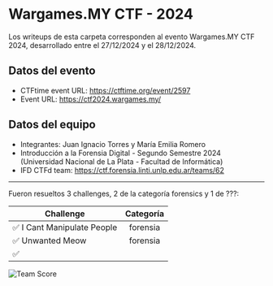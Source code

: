 # Wargames.MY CTF - 2024
Los writeups de esta carpeta corresponden al evento Wargames.MY CTF 2024, desarrollado entre el 27/12/2024 y el 28/12/2024.

## Datos del evento
- CTFtime event URL: https://ctftime.org/event/2597
- Event URL: https://ctf2024.wargames.my/ 

## Datos del equipo
- Integrantes: Juan Ignacio Torres y María Emilia Romero
- Introducción a la Forensia Digital - Segundo Semestre 2024 (Universidad Nacional de La Plata - Facultad de Informática)
- IFD CTFd team: https://ctf.forensia.linti.unlp.edu.ar/teams/62   

---

Fueron resueltos 3 challenges, 2 de la categoría forensics y 1 de ???:

| Challenge | Categoría |
| --- | :---:
| ✅ I Cant Manipulate People | forensia |
| ✅ Unwanted Meow | forensia |
| ✅  |  |


![Team Score](./team-score.png)